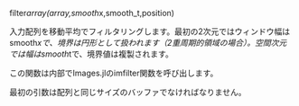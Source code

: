 filter*array(array,smooth*x,smooth_t,position)

入力配列を移動平均でフィルタリングします。最初の2次元ではウィンドウ幅はsmooth*xで、境界は円形として扱われます（2重周期的領域の場合）。空間次元では幅はsmooth*tで、境界値は複製されます。

この関数は内部でImages.jlのimfilter関数を呼び出します。

最初の引数は配列と同じサイズのバッファでなければなりません。
